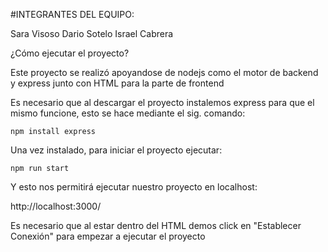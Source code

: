 #INTEGRANTES DEL EQUIPO:

Sara Visoso
Dario Sotelo 
Israel Cabrera

¿Cómo ejecutar el proyecto?

Este proyecto se realizó apoyandose de nodejs como el motor de backend y express junto con HTML para la parte de frontend

Es necesario que al descargar el proyecto instalemos express para que el mismo funcione, esto se hace mediante el sig. comando:

`npm install express`


Una vez instalado, para iniciar el proyecto ejecutar:

`npm run start`

Y esto nos permitirá ejecutar nuestro proyecto en localhost:

http://localhost:3000/

Es necesario que al estar dentro del HTML demos click en "Establecer Conexión" para empezar a ejecutar el proyecto
